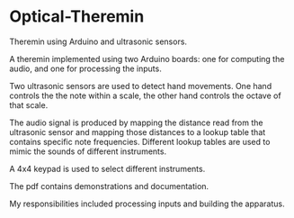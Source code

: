 # Optical-Theremin
Theremin using Arduino and ultrasonic sensors.

A theremin implemented using two Arduino boards: one for computing the audio, and one for processing the inputs.

Two ultrasonic sensors are used to detect hand movements. One hand controls the the note within a scale, the other hand controls the octave of that scale.

The audio signal is produced by mapping the distance read from the ultrasonic sensor and mapping those distances to a lookup table that contains specific note frequencies.
Different lookup tables are used to mimic the sounds of different instruments.

A 4x4 keypad is used to select different instruments.

The pdf contains demonstrations and documentation.

My responsibilities included processing inputs and building the apparatus.
